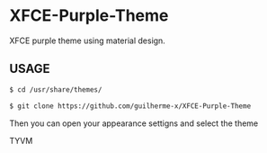 # XFCE-Purple-Theme
XFCE purple theme using material design.

## USAGE

```bash
$ cd /usr/share/themes/

$ git clone https://github.com/guilherme-x/XFCE-Purple-Theme
```

Then you can open your appearance settigns and select the theme

TYVM
